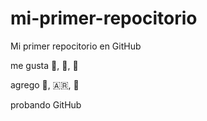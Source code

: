 # mi-primer-repocitorio

Mi primer repocitorio en GitHub

me gusta :book:, :car:, :guitar:

agrego :billed_cap:, :argentina:, :metal:

probando GitHub 
